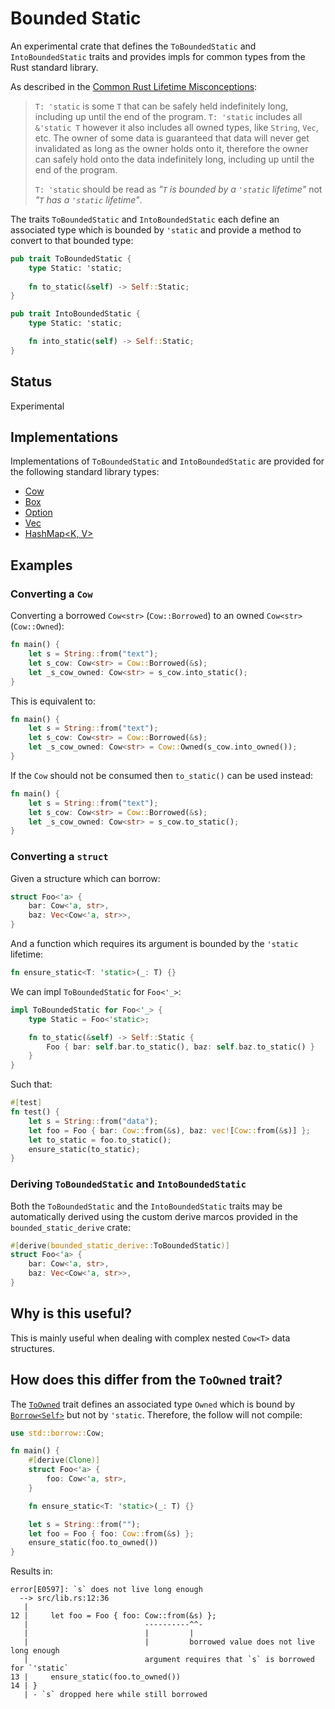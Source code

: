 # Bounded Static

An experimental crate that defines the `ToBoundedStatic` and `IntoBoundedStatic` traits and provides impls for common
types from the Rust standard library.

As described in
the [Common Rust Lifetime Misconceptions](https://github.com/pretzelhammer/rust-blog/blob/master/posts/common-rust-lifetime-misconceptions.md#2-if-t-static-then-t-must-be-valid-for-the-entire-program):

> `T: 'static` is some `T` that can be safely held indefinitely long, including up until the end of the program.
> `T: 'static` includes all `&'static T` however it also includes all owned types, like `String`, `Vec`, etc.  The
> owner of some data is guaranteed that data will never get invalidated as long as the owner holds onto it,
> therefore the owner can safely hold onto the data indefinitely long, including up until the end of the program.
>
> `T: 'static` should be read as _"`T` is bounded by a `'static` lifetime"_ not _"`T` has a `'static` lifetime"_.

The traits `ToBoundedStatic` and `IntoBoundedStatic` each define an associated type which is bounded by `'static` and 
provide a method to convert to that bounded type:

```rust
pub trait ToBoundedStatic {
    type Static: 'static;
    
    fn to_static(&self) -> Self::Static;
}

pub trait IntoBoundedStatic {
    type Static: 'static;

    fn into_static(self) -> Self::Static;
}
```

## Status

Experimental

## Implementations

Implementations of `ToBoundedStatic` and `IntoBoundedStatic` are provided for the following standard library types:

- [Cow<T>](https://doc.rust-lang.org/std/borrow/enum.Cow.html)
- [Box<T>](https://doc.rust-lang.org/std/boxed/struct.Box.html)
- [Option<T>](https://doc.rust-lang.org/std/option/enum.Option.html)
- [Vec<T>](https://doc.rust-lang.org/std/vec/struct.Vec.html)
- [HashMap<K, V>](https://doc.rust-lang.org/std/collections/struct.HashMap.html)

## Examples

### Converting a `Cow`

Converting a borrowed `Cow<str>` (`Cow::Borrowed`) to an owned `Cow<str>` (`Cow::Owned`):

```rust
fn main() {
    let s = String::from("text");
    let s_cow: Cow<str> = Cow::Borrowed(&s);
    let _s_cow_owned: Cow<str> = s_cow.into_static();
}
```

This is equivalent to:

```rust
fn main() {
    let s = String::from("text");
    let s_cow: Cow<str> = Cow::Borrowed(&s);
    let _s_cow_owned: Cow<str> = Cow::Owned(s_cow.into_owned());
}
```

If the `Cow` should not be consumed then `to_static()` can be used instead:

```rust
fn main() {
    let s = String::from("text");
    let s_cow: Cow<str> = Cow::Borrowed(&s);
    let _s_cow_owned: Cow<str> = s_cow.to_static();
}
```

### Converting a `struct`

Given a structure which can borrow:

```rust
struct Foo<'a> {
    bar: Cow<'a, str>,
    baz: Vec<Cow<'a, str>>,
}
```

And a function which requires its argument is bounded by the `'static` lifetime:

```rust
fn ensure_static<T: 'static>(_: T) {}
```

We can impl `ToBoundedStatic` for `Foo<'_>`:

```rust
impl ToBoundedStatic for Foo<'_> {
    type Static = Foo<'static>;

    fn to_static(&self) -> Self::Static {
        Foo { bar: self.bar.to_static(), baz: self.baz.to_static() }
    }
}
```

Such that:

```rust
#[test]
fn test() {
    let s = String::from("data");
    let foo = Foo { bar: Cow::from(&s), baz: vec![Cow::from(&s)] };
    let to_static = foo.to_static();
    ensure_static(to_static);
}
```

### Deriving `ToBoundedStatic` and `IntoBoundedStatic`

Both the `ToBoundedStatic` and the `IntoBoundedStatic` traits may be automatically derived using the custom derive
marcos provided in the `bounded_static_derive` crate:

```rust
#[derive(bounded_static_derive::ToBoundedStatic)]
struct Foo<'a> {
    bar: Cow<'a, str>,
    baz: Vec<Cow<'a, str>>,
}
```

## Why is this useful?

This is mainly useful when dealing with complex nested `Cow<T>` data structures.

## How does this differ from the `ToOwned` trait?

The [`ToOwned`](https://doc.rust-lang.org/std/borrow/trait.ToOwned.html) trait defines an associated type `Owned` which
is bound by [`Borrow<Self>`](https://doc.rust-lang.org/std/borrow/trait.Borrow.html) but not by `'static`.  Therefore,
the follow will not compile:

```rust
use std::borrow::Cow;

fn main() {
    #[derive(Clone)]
    struct Foo<'a> {
        foo: Cow<'a, str>,
    }

    fn ensure_static<T: 'static>(_: T) {}

    let s = String::from("");
    let foo = Foo { foo: Cow::from(&s) };
    ensure_static(foo.to_owned())
}
```

Results in:

```
error[E0597]: `s` does not live long enough
  --> src/lib.rs:12:36
   |
12 |     let foo = Foo { foo: Cow::from(&s) };
   |                          ----------^^-
   |                          |         |
   |                          |         borrowed value does not live long enough
   |                          argument requires that `s` is borrowed for `'static`
13 |     ensure_static(foo.to_owned())
14 | }
   | - `s` dropped here while still borrowed
```